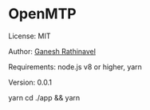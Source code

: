 # OpenMTP

License: MIT

Author: [Ganesh Rathinavel](https://www.linkedin.com/in/ganeshrvel 'Ganesh Rathinavel')

Requirements: node.js v8 or higher, yarn

Version: 0.0.1

yarn
cd ./app && yarn
